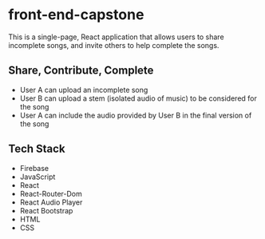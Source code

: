# front-end-capstone

This is a single-page, React application that allows users to share incomplete songs, and invite others to help complete the songs. 

## Share, Contribute, Complete
- User A can upload an incomplete song
- User B can upload a stem (isolated audio of music) to be considered for the song
- User A can include the audio provided by User B in the final version of the song


## Tech Stack

- Firebase
- JavaScript
- React
- React-Router-Dom
- React Audio Player
- React Bootstrap
- HTML
- CSS
